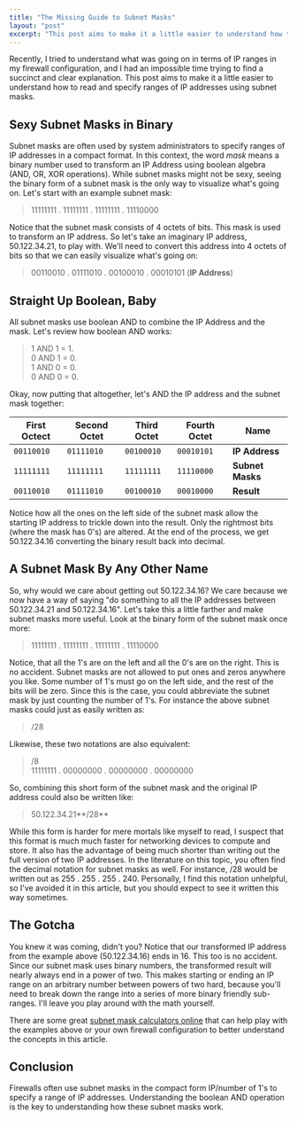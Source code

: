 ```yaml
---
title: "The Missing Guide to Subnet Masks"
layout: "post"
excerpt: "This post aims to make it a little easier to understand how to read and specify ranges of IP addresses using subnet masks."
---
```

Recently, I tried to understand what was going on in terms of IP ranges in my firewall configuration, and I had an impossible time trying to find a succinct and clear explanation. This post aims to make it a little easier to understand how to read and specify ranges of IP addresses using subnet masks. 

Sexy Subnet Masks in Binary
-------------------------------------------

Subnet masks are often used by system administrators to specify ranges of IP addresses in a compact format. In this context, the word _mask_ means a binary number used to transform an IP Address using boolean algebra (AND, OR, XOR operations). While subnet masks might not be sexy, seeing the binary form of a subnet mask is the only way to visualize what's going on. Let's start with an example subnet mask:

> 11111111 . 11111111 . 11111111 . 11110000

Notice that the subnet mask consists of 4 octets of bits. This mask is used to transform an IP address. So let's take an imaginary IP address, 50.122.34.21, to play with. We'll need to convert this address into 4 octets of bits so that we can easily visualize what's going on:

> 00110010 . 01111010 . 00100010 . 00010101 (**IP Address**)

Straight Up Boolean, Baby
--------------------------------------

All subnet masks use boolean AND to combine the IP Address and the mask. Let's review how boolean AND works:

> 1 AND 1 = 1.<br>
> 0 AND 1 = 0.<br>
> 1 AND 0 = 0.<br>
> 0 AND 0 = 0.<br>

Okay, now putting that altogether, let's AND the IP address and the subnet mask together:

|First Octect |Second Octet |Third Octet |Fourth Octet |              Name|
|-------------|-------------|------------|-------------|------------------|
|`00110010`   |`01111010`   |`00100010`  |`00010101`   |    **IP Address**|
|`11111111`   |`11111111`   |`11111111`  |`11110000`   |  **Subnet Masks**|
|`00110010`   |`01111010`   |`00100010`  |`00010000`   |        **Result**|

Notice how all the ones on the left side of the subnet mask allow the starting IP address to trickle down into the result. Only the rightmost bits (where the mask has 0's) are altered. At the end of the process, we get 50.122.34.16 converting the binary result back into decimal.

A Subnet Mask By Any Other Name
-----------------------------------------------------

So, why would we care about getting out 50.122.34.16? We care because we now have a way of saying "do something to all the IP addresses between 50.122.34.21 and 50.122.34.16". Let's take this a little farther and make subnet masks more useful. Look at the binary form of the subnet mask once more:

> 11111111 . 11111111 . 11111111 . 11110000

Notice, that all the 1's are on the left and all the 0's are on the right. This is no accident. Subnet masks are not allowed to put ones and zeros anywhere you like. Some number of 1's must go on the left side, and the rest of the bits will be zero. Since this is the case, you could abbreviate the subnet mask by just counting the number of 1's. For instance the above subnet masks could just as easily written as:

> /28

Likewise, these two notations are also equivalent:

> /8<br>
> 11111111 . 00000000 . 00000000 . 00000000

So, combining this short form of the subnet mask and the original IP address could also be written like:

> 50.122.34.21**/28**

While this form is harder for mere mortals like myself to read, I suspect that this format is much much faster for networking devices to compute and store. It also has the advantage of being much shorter than writing out the full version of two IP addresses. In the literature on this topic, you often find the decimal notation for subnet masks as well. For instance, /28 would be written out as 255 . 255 . 255 . 240. Personally, I find this notation unhelpful, so I've avoided it in this article, but you should expect to see it written this way sometimes.

The Gotcha
------------------

You knew it was coming, didn't you? Notice that our transformed IP address from the example above (50.122.34.16) ends in 16. This too is no accident. Since our subnet mask uses binary numbers, the transformed result will nearly always end in a power of two. This makes starting or ending an IP range on an arbitrary number between powers of two hard, because you'll need to break down the range into a series of more binary friendly sub-ranges. I'll leave you play around with the math yourself.

There are some great [subnet mask calculators online](http://www.subnetmask.info/) that can help play with the examples above or your own firewall configuration to better understand the concepts in this article. 

Conclusion
----------------

Firewalls often use subnet masks in the compact form IP/number of 1's to specify a range of IP addresses. Understanding the boolean AND operation is the key to understanding how these subnet masks work.
